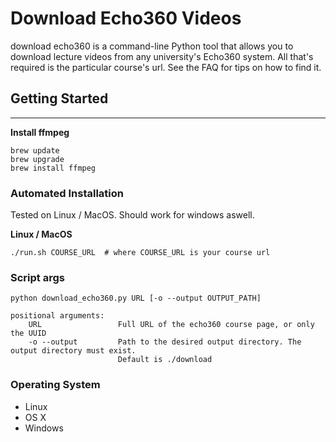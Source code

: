 # Download Echo360 Videos

download echo360 is a command-line Python tool that allows you to download lecture videos from any university's Echo360 system. All that's required is the particular course's url. See the FAQ for tips on how to find it.

## Getting Started
---

**Install ffmpeg**
```shell
brew update
brew upgrade
brew install ffmpeg
```

### Automated Installation
Tested on Linux / MacOS. Should work for windows aswell. 

**Linux / MacOS**

```shell
./run.sh COURSE_URL  # where COURSE_URL is your course url
```

### Script args
```shell
python download_echo360.py URL [-o --output OUTPUT_PATH] 

positional arguments:
    URL                 Full URL of the echo360 course page, or only the UUID
    -o --output         Path to the desired output directory. The output directory must exist.
                        Default is ./download
```

### Operating System
-   Linux
-   OS X
-   Windows